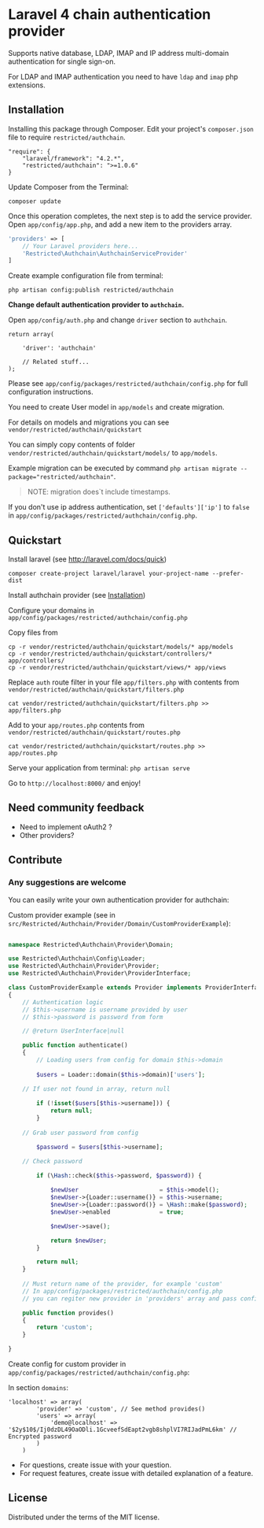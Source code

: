 Laravel 4 chain authentication provider
=========

Supports native database, LDAP, IMAP and IP address multi-domain authentication for single sign-on.

For LDAP and IMAP authentication you need to have `ldap` and `imap` php extensions.


## Installation

Installing this package through Composer. Edit your project's `composer.json` file to require `restricted/authchain`.

	"require": {
		"laravel/framework": "4.2.*",
		"restricted/authchain": ">=1.0.6"
	}

Update Composer from the Terminal:

    composer update

Once this operation completes, the next step is to add the service provider. Open `app/config/app.php`, and add a new item to the providers array.

```php
'providers' => [
    // Your Laravel providers here...
    'Restricted\Authchain\AuthchainServiceProvider'
]
```

Create example configuration file from terminal:

    php artisan config:publish restricted/authchain

**Change default authentication provider to `authchain`.**

Open `app/config/auth.php` and change `driver` section to `authchain`.

```
return array(

	'driver': 'authchain'

	// Related stuff...
);

```

Please see `app/config/packages/restricted/authchain/config.php` for full configuration instructions.

You need to create User model in `app/models` and create migration.

For details on models and migrations you can see `vendor/restricted/authchain/quickstart`

You can simply copy contents of folder `vendor/restricted/authchain/quickstart/models/` to `app/models`.

Example migration can be executed by command 
`php artisan migrate --package="restricted/authchain"`. 
> NOTE: migration does`t include timestamps.

If you don't use ip address authentication, set `['defaults']['ip']` to `false` in `app/config/packages/restricted/authchain/config.php`.

## Quickstart

Install laravel (see http://laravel.com/docs/quick)

    composer create-project laravel/laravel your-project-name --prefer-dist

Install authchain provider (see [Installation](#installation))

Configure your domains in `app/config/packages/restricted/authchain/config.php`

Copy files from

    cp -r vendor/restricted/authchain/quickstart/models/* app/models
    cp -r vendor/restricted/authchain/quickstart/controllers/* app/controllers/
    cp -r vendor/restricted/authchain/quickstart/views/* app/views

Replace `auth` route filter in your file `app/filters.php` with contents from `vendor/restricted/authchain/quickstart/filters.php`

	cat vendor/restricted/authchain/quickstart/filters.php >> app/filters.php

Add to your `app/routes.php` contents from `vendor/restricted/authchain/quickstart/routes.php`

	cat vendor/restricted/authchain/quickstart/routes.php >> app/routes.php 

Serve your application from terminal: `php artisan serve`

Go to `http://localhost:8000/` and enjoy!

## Need community feedback
- Need to implement oAuth2 ?
- Other providers?

## Contribute

### Any suggestions are welcome

You can easily write your own authentication provider for authchain:

Custom provider example (see in `src/Restricted/Authchain/Provider/Domain/CustomProviderExample`):

```php

namespace Restricted\Authchain\Provider\Domain;

use Restricted\Authchain\Config\Loader;
use Restricted\Authchain\Provider\Provider;
use Restricted\Authchain\Provider\ProviderInterface;

class CustomProviderExample extends Provider implements ProviderInterface
{
    // Authentication logic
    // $this->username is username provided by user
    // $this->password is password from form

    // @return UserInterface|null

    public function authenticate()
    {
    	// Loading users from config for domain $this->domain
    	
        $users = Loader::domain($this->domain)['users'];

	// If user not found in array, return null
	
        if (!isset($users[$this->username])) {
            return null;
        }
	
	// Grab user password from config

        $password = $users[$this->username];

	// Check password

        if (\Hash::check($this->password, $password)) {
        
            $newUser                       = $this->model();
            $newUser->{Loader::username()} = $this->username;
            $newUser->{Loader::password()} = \Hash::make($password);
            $newUser->enabled              = true;

            $newUser->save();

            return $newUser;
        }

        return null;
    }
    
    // Must return name of the provider, for example 'custom'
    // In app/config/packages/restricted/authchain/config.php
    // you can regiter new provider in 'providers' array and pass config variables to it

    public function provides()
    {
        return 'custom';
    }

}
```

Create config for custom provider in `app/config/packages/restricted/authchain/config.php`:

In section `domains`:

	'localhost' => array(
            'provider' => 'custom', // See method provides()
            'users' => array(
                'demo@localhost' => '$2y$10$/Ij0dzDL49OaODli.1GcveefSdEapt2vgb8shplVI7RIJadPmL6km' // Encrypted password
            )
        )


- For questions, create issue with your question.
- For request features, create issue with detailed explanation of a feature.


## License

Distributed under the terms of the MIT license.
